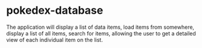 # pokedex-database
The application will display a list of data items,  load items from somewhere, display a list of all items, search for items, allowing the user to get a detailed view of each individual item on the list. 
